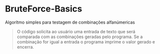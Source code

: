 # BruteForce-Basics

  Algorítmo simples para testagem de combinações alfanúmericas
  
  >O código solicita ao usuário uma entrada de texto que será comparada com as combinações geradas pelo programa.
  Se a combinação for igual a entrada o programa imprime o valor gerado e encerra.
